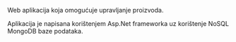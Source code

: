 Web aplikacija koja omogućuje upravljanje proizvoda.

Aplikacija je napisana korištenjem Asp.Net frameworka uz korištenje NoSQL MongoDB baze podataka. 

